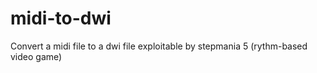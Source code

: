 # midi-to-dwi
Convert a midi file to a dwi file exploitable by stepmania 5 (rythm-based video game)
